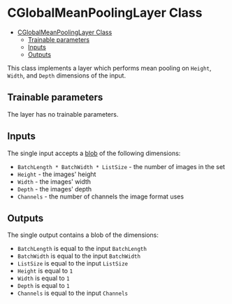 # CGlobalMeanPoolingLayer Class

<!-- TOC -->

- [CGlobalMeanPoolingLayer Class](#cglobalmeanpoolinglayer-class)
    - [Trainable parameters](#trainable-parameters)
    - [Inputs](#inputs)
    - [Outputs](#outputs)

<!-- /TOC -->

This class implements a layer which performs mean pooling on `Height`, `Width`, and `Depth` dimensions of the input.

## Trainable parameters

The layer has no trainable parameters.

## Inputs

The single input accepts a [blob](../DnnBlob.md) of the following dimensions:

- `BatchLength * BatchWidth * ListSize` - the number of images in the set
- `Height` - the images' height
- `Width` - the images' width
- `Depth` - the images' depth
- `Channels` - the number of channels the image format uses

## Outputs

The single output contains a blob of the dimensions:

- `BatchLength` is equal to the input `BatchLength`
- `BatchWidth` is equal to the input `BatchWidth`
- `ListSize` is equal to the input `ListSize`
- `Height` is equal to `1`
- `Width` is equal to `1`
- `Depth` is equal to `1`
- `Channels` is equal to the input `Channels`

